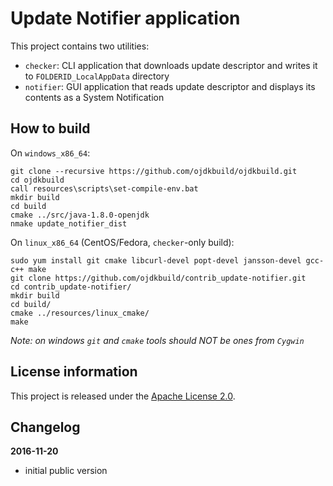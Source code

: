 Update Notifier application
===========================

This project contains two utilities:

 - `checker`: CLI application that downloads update descriptor and writes it to `FOLDERID_LocalAppData` directory
 - `notifier`: GUI application that reads update descriptor and displays its contents as a System Notification

How to build
------------

On `windows_x86_64`:

    git clone --recursive https://github.com/ojdkbuild/ojdkbuild.git
    cd ojdkbuild
    call resources\scripts\set-compile-env.bat
    mkdir build
    cd build
    cmake ../src/java-1.8.0-openjdk
    nmake update_notifier_dist

On `linux_x86_64` (CentOS/Fedora, `checker`-only build):

    sudo yum install git cmake libcurl-devel popt-devel jansson-devel gcc-c++ make
    git clone https://github.com/ojdkbuild/contrib_update-notifier.git
    cd contrib_update-notifier/
    mkdir build
    cd build/
    cmake ../resources/linux_cmake/
    make 

*Note: on windows `git` and `cmake` tools should NOT be ones from `Cygwin`*

License information
-------------------

This project is released under the [Apache License 2.0](http://www.apache.org/licenses/LICENSE-2.0).

Changelog
---------

**2016-11-20**

 * initial public version
